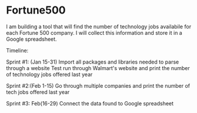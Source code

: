 # Fortune500
I am building a tool that will find the number of technology jobs availabile for each Fortune 500 company. I will collect this information and store it in a Google spreadsheet.


Timeline:

Sprint #1: (Jan 15-31)
Import all packages and libraries needed to parse through a website
Test run through Walmart's website and print the number of technology jobs offered last year

Sprint #2:(Feb 1-15)
Go through multiple companies and print the number of tech jobs offered last year

Sprint #3: Feb(16-29)
Connect the data found to Google spreadsheet

